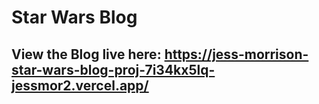 # Star Wars Blog 
## View the Blog live here: https://jess-morrison-star-wars-blog-proj-7i34kx5lq-jessmor2.vercel.app/
